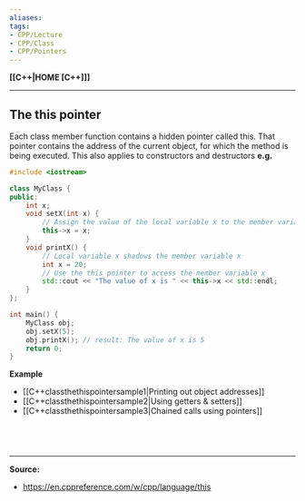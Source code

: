 ```yaml
---
aliases:
tags:
- CPP/Lecture
- CPP/Class
- CPP/Pointers
---
```

**[[C++|HOME [C++]]]**

---
## The this pointer
Each class member function contains a hidden pointer called this. That pointer contains the address of the current object, for which the method is being executed. This also applies to constructors and destructors
**e.g.**
```cpp
#include <iostream>

class MyClass {
public:
    int x;
    void setX(int x) {
        // Assign the value of the local variable x to the member variable x
        this->x = x;
    }
    void printX() {
        // Local variable x shadows the member variable x
        int x = 20; 
        // Use the this pointer to access the member variable x
        std::cout << "The value of x is " << this->x << std::endl;
    }
};

int main() {
    MyClass obj;
    obj.setX(5);
    obj.printX(); // result: The value of x is 5
    return 0;
}
```

**Example**
- [[C++classthethispointersample1|Printing out object addresses]]
- [[C++classthethispointersample2|Using getters & setters]]
- [[C++classthethispointersample3|Chained calls using pointers]]

<br>

# 
---
 **Source:**
 - https://en.cppreference.com/w/cpp/language/this
